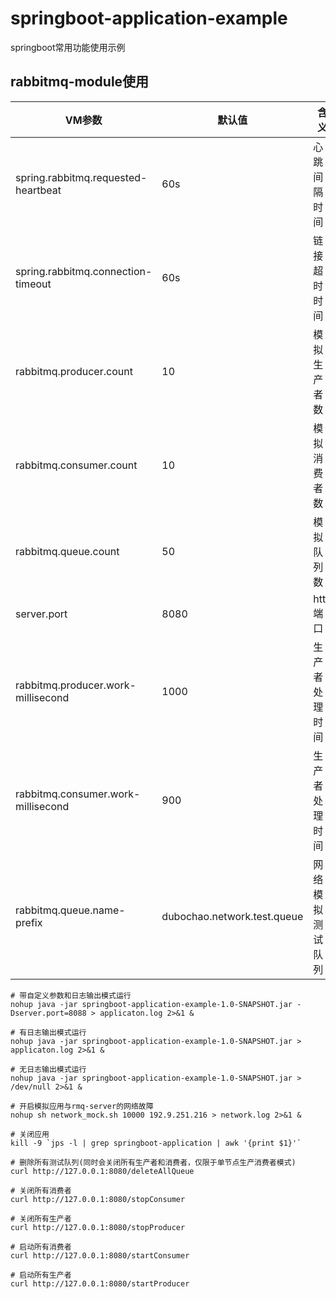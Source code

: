 # springboot-application-example
springboot常用功能使用示例

## rabbitmq-module使用

| VM参数                                | 默认值                         | 含义       |
|-------------------------------------|-----------------------------|----------|
| spring.rabbitmq.requested-heartbeat | 60s                         | 心跳间隔时间   |
| spring.rabbitmq.connection-timeout  | 60s                         | 链接超时时间   |
| rabbitmq.producer.count             | 10                          | 模拟生产者数   |
| rabbitmq.consumer.count             | 10                          | 模拟消费者数   |
| rabbitmq.queue.count                | 50                          | 模拟队列数    |
| server.port                         | 8080                        | http端口   |
| rabbitmq.producer.work-millisecond  | 1000                        | 生产者处理时间  |
| rabbitmq.consumer.work-millisecond  | 900                         | 生产者处理时间  |
| rabbitmq.queue.name-prefix          | dubochao.network.test.queue | 网络模拟测试队列 |

```shell
# 带自定义参数和日志输出模式运行
nohup java -jar springboot-application-example-1.0-SNAPSHOT.jar -Dserver.port=8088 > applicaton.log 2>&1 &

# 有日志输出模式运行
nohup java -jar springboot-application-example-1.0-SNAPSHOT.jar > applicaton.log 2>&1 &

# 无日志输出模式运行
nohup java -jar springboot-application-example-1.0-SNAPSHOT.jar > /dev/null 2>&1 &

# 开启模拟应用与rmq-server的网络故障
nohup sh network_mock.sh 10000 192.9.251.216 > network.log 2>&1 &

# 关闭应用
kill -9 `jps -l | grep springboot-application | awk '{print $1}'`

# 删除所有测试队列(同时会关闭所有生产者和消费者，仅限于单节点生产消费者模式)
curl http://127.0.0.1:8080/deleteAllQueue

# 关闭所有消费者
curl http://127.0.0.1:8080/stopConsumer

# 关闭所有生产者
curl http://127.0.0.1:8080/stopProducer

# 启动所有消费者
curl http://127.0.0.1:8080/startConsumer

# 启动所有生产者
curl http://127.0.0.1:8080/startProducer
```




